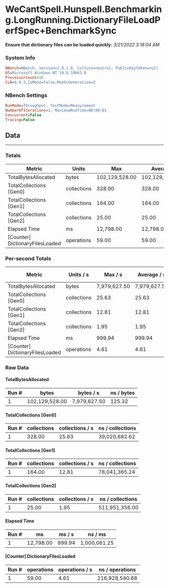 ﻿# WeCantSpell.Hunspell.Benchmarking.LongRunning.DictionaryFileLoadPerfSpec+BenchmarkSync
__Ensure that dictionary files can be loaded quickly.__
_3/21/2022 3:18:04 AM_
### System Info
```ini
NBench=NBench, Version=2.0.1.0, Culture=neutral, PublicKeyToken=null
OS=Microsoft Windows NT 10.0.19043.0
ProcessorCount=16
CLR=6.0.3,IsMono=False,MaxGcGeneration=2
```

### NBench Settings
```ini
RunMode=Throughput, TestMode=Measurement
NumberOfIterations=1, MaximumRunTime=00:00:01
Concurrent=False
Tracing=False
```

## Data
-------------------

### Totals
|          Metric |           Units |             Max |         Average |             Min |          StdDev |
|---------------- |---------------- |---------------- |---------------- |---------------- |---------------- |
|TotalBytesAllocated |           bytes |  102,129,528.00 |  102,129,528.00 |  102,129,528.00 |            0.00 |
|TotalCollections [Gen0] |     collections |          328.00 |          328.00 |          328.00 |            0.00 |
|TotalCollections [Gen1] |     collections |          164.00 |          164.00 |          164.00 |            0.00 |
|TotalCollections [Gen2] |     collections |           25.00 |           25.00 |           25.00 |            0.00 |
|    Elapsed Time |              ms |       12,798.00 |       12,798.00 |       12,798.00 |            0.00 |
|[Counter] DictionaryFilesLoaded |      operations |           59.00 |           59.00 |           59.00 |            0.00 |

### Per-second Totals
|          Metric |       Units / s |         Max / s |     Average / s |         Min / s |      StdDev / s |
|---------------- |---------------- |---------------- |---------------- |---------------- |---------------- |
|TotalBytesAllocated |           bytes |    7,979,627.50 |    7,979,627.50 |    7,979,627.50 |            0.00 |
|TotalCollections [Gen0] |     collections |           25.63 |           25.63 |           25.63 |            0.00 |
|TotalCollections [Gen1] |     collections |           12.81 |           12.81 |           12.81 |            0.00 |
|TotalCollections [Gen2] |     collections |            1.95 |            1.95 |            1.95 |            0.00 |
|    Elapsed Time |              ms |          999.94 |          999.94 |          999.94 |            0.00 |
|[Counter] DictionaryFilesLoaded |      operations |            4.61 |            4.61 |            4.61 |            0.00 |

### Raw Data
#### TotalBytesAllocated
|           Run # |           bytes |       bytes / s |      ns / bytes |
|---------------- |---------------- |---------------- |---------------- |
|               1 |  102,129,528.00 |    7,979,627.50 |          125.32 |

#### TotalCollections [Gen0]
|           Run # |     collections | collections / s |ns / collections |
|---------------- |---------------- |---------------- |---------------- |
|               1 |          328.00 |           25.63 |   39,020,682.62 |

#### TotalCollections [Gen1]
|           Run # |     collections | collections / s |ns / collections |
|---------------- |---------------- |---------------- |---------------- |
|               1 |          164.00 |           12.81 |   78,041,365.24 |

#### TotalCollections [Gen2]
|           Run # |     collections | collections / s |ns / collections |
|---------------- |---------------- |---------------- |---------------- |
|               1 |           25.00 |            1.95 |  511,951,356.00 |

#### Elapsed Time
|           Run # |              ms |          ms / s |         ns / ms |
|---------------- |---------------- |---------------- |---------------- |
|               1 |       12,798.00 |          999.94 |    1,000,061.25 |

#### [Counter] DictionaryFilesLoaded
|           Run # |      operations |  operations / s | ns / operations |
|---------------- |---------------- |---------------- |---------------- |
|               1 |           59.00 |            4.61 |  216,928,540.68 |


